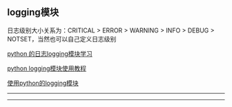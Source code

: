 
logging模块
----

日志级别大小关系为：CRITICAL > ERROR > WARNING > INFO > DEBUG > NOTSET，当然也可以自己定义日志级别

[python 的日志logging模块学习](http://blog.csdn.net/yatere/article/details/6655445)

[python logging模块使用教程](http://www.jianshu.com/p/feb86c06c4f4)

[使用python的logging模块](http://kenby.iteye.com/blog/1162698)

---

---

